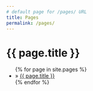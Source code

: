 ```yaml
---
# default page for /pages/ URL
title: Pages
permalink: /pages/
---
```

<h1>{{ page.title }}</h1>
<ul class="posts">
  {% for page in site.pages %}
    <li><span></span> » <a href="{{ page.url }}" title="{{ page.title }}">{{ page.title }}</a></li>
  {% endfor %}
</ul>
